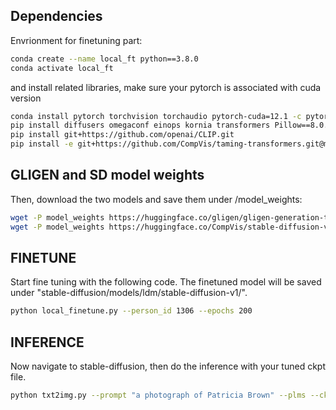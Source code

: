 ## Dependencies
Envrionment for finetuning part:

```bash
conda create --name local_ft python==3.8.0
conda activate local_ft
```
and install related libraries, make sure your pytorch is associated with cuda version

```bash
conda install pytorch torchvision torchaudio pytorch-cuda=12.1 -c pytorch -c nvidia
pip install diffusers omegaconf einops kornia transformers Pillow==8.0.0 pytorch_lightning==1.4.2 torchmetrics==0.6.0 invisible-watermark opencv-python
pip install git+https://github.com/openai/CLIP.git
pip install -e git+https://github.com/CompVis/taming-transformers.git@master#egg=taming-transformers
```

## GLIGEN and SD model weights
Then, download the two models and save them under /model_weights:

```bash
wget -P model_weights https://huggingface.co/gligen/gligen-generation-text-box/resolve/main/diffusion_pytorch_model.bin
wget -P model_weights https://huggingface.co/CompVis/stable-diffusion-v-1-4-original/resolve/main/sd-v1-4.ckpt
```

## FINETUNE
Start fine tuning with the following code. The finetuned model will be saved under "stable-diffusion/models/ldm/stable-diffusion-v1/". 

```bash
python local_finetune.py --person_id 1306 --epochs 200
```


## INFERENCE
Now navigate to stable-diffusion, then do the inference with your tuned ckpt file.

```bash
python txt2img.py --prompt "a photograph of Patricia Brown" --plms --ckpt models/ldm/stable-diffusion-v1/1306_tuned_sd.ckpt --n_samples 1 --n_iter 1
```